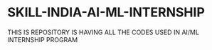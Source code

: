 # SKILL-INDIA-AI-ML-INTERNSHIP
THIS IS REPOSITORY IS HAVING ALL THE CODES USED IN AI/ML INTERNSHIP PROGRAM
